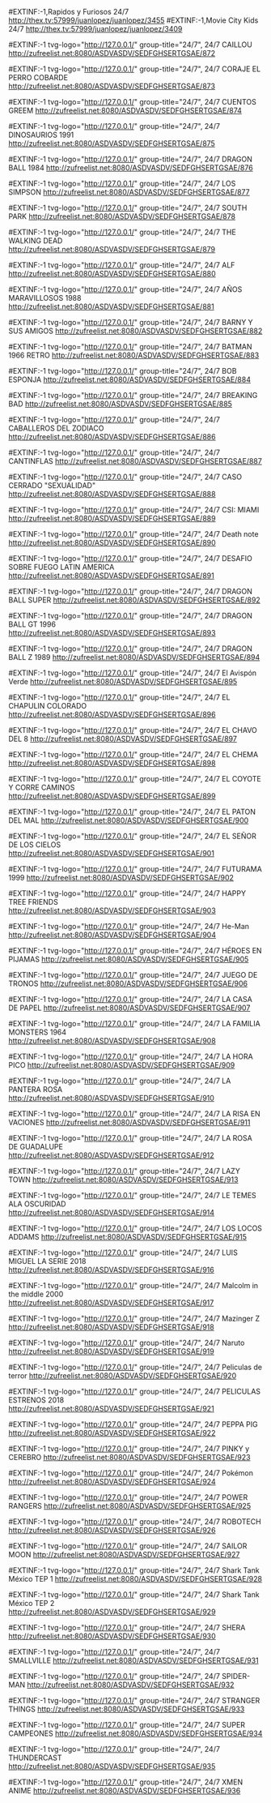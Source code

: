 
#EXTINF:-1,Rapidos y Furiosos 24/7
http://thex.tv:57999/juanlopez/juanlopez/3455
#EXTINF:-1,Movie City Kids 24/7
http://thex.tv:57999/juanlopez/juanlopez/3409



#EXTINF:-1 tvg-logo="http://127.0.0.1/" group-title="24/7", 24/7  CAILLOU
http://zufreelist.net:8080/ASDVASDV/SEDFGHSERTGSAE/872

#EXTINF:-1 tvg-logo="http://127.0.0.1/" group-title="24/7", 24/7  CORAJE EL PERRO COBARDE
http://zufreelist.net:8080/ASDVASDV/SEDFGHSERTGSAE/873

#EXTINF:-1 tvg-logo="http://127.0.0.1/" group-title="24/7", 24/7  CUENTOS GREEM
http://zufreelist.net:8080/ASDVASDV/SEDFGHSERTGSAE/874

#EXTINF:-1 tvg-logo="http://127.0.0.1/" group-title="24/7", 24/7  DINOSAURIOS 1991
http://zufreelist.net:8080/ASDVASDV/SEDFGHSERTGSAE/875

#EXTINF:-1 tvg-logo="http://127.0.0.1/" group-title="24/7", 24/7  DRAGON BALL 1984
http://zufreelist.net:8080/ASDVASDV/SEDFGHSERTGSAE/876

#EXTINF:-1 tvg-logo="http://127.0.0.1/" group-title="24/7", 24/7  LOS SIMPSON
http://zufreelist.net:8080/ASDVASDV/SEDFGHSERTGSAE/877

#EXTINF:-1 tvg-logo="http://127.0.0.1/" group-title="24/7", 24/7  SOUTH PARK
http://zufreelist.net:8080/ASDVASDV/SEDFGHSERTGSAE/878

#EXTINF:-1 tvg-logo="http://127.0.0.1/" group-title="24/7", 24/7  THE WALKING DEAD
http://zufreelist.net:8080/ASDVASDV/SEDFGHSERTGSAE/879

#EXTINF:-1 tvg-logo="http://127.0.0.1/" group-title="24/7", 24/7 ALF
http://zufreelist.net:8080/ASDVASDV/SEDFGHSERTGSAE/880

#EXTINF:-1 tvg-logo="http://127.0.0.1/" group-title="24/7", 24/7 AÑOS MARAVILLOSOS 1988
http://zufreelist.net:8080/ASDVASDV/SEDFGHSERTGSAE/881

#EXTINF:-1 tvg-logo="http://127.0.0.1/" group-title="24/7", 24/7 BARNY Y SUS AMIGOS
http://zufreelist.net:8080/ASDVASDV/SEDFGHSERTGSAE/882

#EXTINF:-1 tvg-logo="http://127.0.0.1/" group-title="24/7", 24/7 BATMAN 1966 RETRO
http://zufreelist.net:8080/ASDVASDV/SEDFGHSERTGSAE/883

#EXTINF:-1 tvg-logo="http://127.0.0.1/" group-title="24/7", 24/7 BOB ESPONJA
http://zufreelist.net:8080/ASDVASDV/SEDFGHSERTGSAE/884

#EXTINF:-1 tvg-logo="http://127.0.0.1/" group-title="24/7", 24/7 BREAKING  BAD
http://zufreelist.net:8080/ASDVASDV/SEDFGHSERTGSAE/885

#EXTINF:-1 tvg-logo="http://127.0.0.1/" group-title="24/7", 24/7 CABALLEROS DEL ZODIACO
http://zufreelist.net:8080/ASDVASDV/SEDFGHSERTGSAE/886

#EXTINF:-1 tvg-logo="http://127.0.0.1/" group-title="24/7", 24/7 CANTINFLAS
http://zufreelist.net:8080/ASDVASDV/SEDFGHSERTGSAE/887

#EXTINF:-1 tvg-logo="http://127.0.0.1/" group-title="24/7", 24/7 CASO CERRADO "SEXUALIDAD"
http://zufreelist.net:8080/ASDVASDV/SEDFGHSERTGSAE/888

#EXTINF:-1 tvg-logo="http://127.0.0.1/" group-title="24/7", 24/7 CSI: MIAMI
http://zufreelist.net:8080/ASDVASDV/SEDFGHSERTGSAE/889

#EXTINF:-1 tvg-logo="http://127.0.0.1/" group-title="24/7", 24/7 Death note
http://zufreelist.net:8080/ASDVASDV/SEDFGHSERTGSAE/890

#EXTINF:-1 tvg-logo="http://127.0.0.1/" group-title="24/7", 24/7 DESAFIO SOBRE FUEGO LATIN AMERICA
http://zufreelist.net:8080/ASDVASDV/SEDFGHSERTGSAE/891

#EXTINF:-1 tvg-logo="http://127.0.0.1/" group-title="24/7", 24/7 DRAGON  BALL SUPER
http://zufreelist.net:8080/ASDVASDV/SEDFGHSERTGSAE/892

#EXTINF:-1 tvg-logo="http://127.0.0.1/" group-title="24/7", 24/7 DRAGON BALL GT 1996
http://zufreelist.net:8080/ASDVASDV/SEDFGHSERTGSAE/893

#EXTINF:-1 tvg-logo="http://127.0.0.1/" group-title="24/7", 24/7 DRAGON BALL Z 1989
http://zufreelist.net:8080/ASDVASDV/SEDFGHSERTGSAE/894

#EXTINF:-1 tvg-logo="http://127.0.0.1/" group-title="24/7", 24/7 El Avispón Verde
http://zufreelist.net:8080/ASDVASDV/SEDFGHSERTGSAE/895

#EXTINF:-1 tvg-logo="http://127.0.0.1/" group-title="24/7", 24/7 EL CHAPULIN COLORADO
http://zufreelist.net:8080/ASDVASDV/SEDFGHSERTGSAE/896

#EXTINF:-1 tvg-logo="http://127.0.0.1/" group-title="24/7", 24/7 EL CHAVO DEL 8
http://zufreelist.net:8080/ASDVASDV/SEDFGHSERTGSAE/897

#EXTINF:-1 tvg-logo="http://127.0.0.1/" group-title="24/7", 24/7 EL CHEMA
http://zufreelist.net:8080/ASDVASDV/SEDFGHSERTGSAE/898

#EXTINF:-1 tvg-logo="http://127.0.0.1/" group-title="24/7", 24/7 EL COYOTE Y CORRE CAMINOS
http://zufreelist.net:8080/ASDVASDV/SEDFGHSERTGSAE/899

#EXTINF:-1 tvg-logo="http://127.0.0.1/" group-title="24/7", 24/7 EL PATON DEL MAL
http://zufreelist.net:8080/ASDVASDV/SEDFGHSERTGSAE/900

#EXTINF:-1 tvg-logo="http://127.0.0.1/" group-title="24/7", 24/7 EL SEÑOR DE LOS CIELOS
http://zufreelist.net:8080/ASDVASDV/SEDFGHSERTGSAE/901

#EXTINF:-1 tvg-logo="http://127.0.0.1/" group-title="24/7", 24/7 FUTURAMA 1999
http://zufreelist.net:8080/ASDVASDV/SEDFGHSERTGSAE/902

#EXTINF:-1 tvg-logo="http://127.0.0.1/" group-title="24/7", 24/7 HAPPY TREE FRIENDS
http://zufreelist.net:8080/ASDVASDV/SEDFGHSERTGSAE/903

#EXTINF:-1 tvg-logo="http://127.0.0.1/" group-title="24/7", 24/7 He-Man
http://zufreelist.net:8080/ASDVASDV/SEDFGHSERTGSAE/904

#EXTINF:-1 tvg-logo="http://127.0.0.1/" group-title="24/7", 24/7 HÉROES EN PIJAMAS
http://zufreelist.net:8080/ASDVASDV/SEDFGHSERTGSAE/905

#EXTINF:-1 tvg-logo="http://127.0.0.1/" group-title="24/7", 24/7 JUEGO DE TRONOS
http://zufreelist.net:8080/ASDVASDV/SEDFGHSERTGSAE/906

#EXTINF:-1 tvg-logo="http://127.0.0.1/" group-title="24/7", 24/7 LA CASA DE PAPEL
http://zufreelist.net:8080/ASDVASDV/SEDFGHSERTGSAE/907

#EXTINF:-1 tvg-logo="http://127.0.0.1/" group-title="24/7", 24/7 LA FAMILIA MONSTERS 1964
http://zufreelist.net:8080/ASDVASDV/SEDFGHSERTGSAE/908

#EXTINF:-1 tvg-logo="http://127.0.0.1/" group-title="24/7", 24/7 LA HORA PICO
http://zufreelist.net:8080/ASDVASDV/SEDFGHSERTGSAE/909

#EXTINF:-1 tvg-logo="http://127.0.0.1/" group-title="24/7", 24/7 LA PANTERA ROSA
http://zufreelist.net:8080/ASDVASDV/SEDFGHSERTGSAE/910

#EXTINF:-1 tvg-logo="http://127.0.0.1/" group-title="24/7", 24/7 LA RISA EN VACIONES
http://zufreelist.net:8080/ASDVASDV/SEDFGHSERTGSAE/911

#EXTINF:-1 tvg-logo="http://127.0.0.1/" group-title="24/7", 24/7 LA ROSA DE GUADALUPE
http://zufreelist.net:8080/ASDVASDV/SEDFGHSERTGSAE/912

#EXTINF:-1 tvg-logo="http://127.0.0.1/" group-title="24/7", 24/7 LAZY TOWN
http://zufreelist.net:8080/ASDVASDV/SEDFGHSERTGSAE/913

#EXTINF:-1 tvg-logo="http://127.0.0.1/" group-title="24/7", 24/7 LE TEMES ALA OSCURIDAD
http://zufreelist.net:8080/ASDVASDV/SEDFGHSERTGSAE/914

#EXTINF:-1 tvg-logo="http://127.0.0.1/" group-title="24/7", 24/7 LOS LOCOS ADDAMS
http://zufreelist.net:8080/ASDVASDV/SEDFGHSERTGSAE/915

#EXTINF:-1 tvg-logo="http://127.0.0.1/" group-title="24/7", 24/7 LUIS MIGUEL LA SERIE 2018
http://zufreelist.net:8080/ASDVASDV/SEDFGHSERTGSAE/916

#EXTINF:-1 tvg-logo="http://127.0.0.1/" group-title="24/7", 24/7 Malcolm in the middle 2000
http://zufreelist.net:8080/ASDVASDV/SEDFGHSERTGSAE/917

#EXTINF:-1 tvg-logo="http://127.0.0.1/" group-title="24/7", 24/7 Mazinger Z
http://zufreelist.net:8080/ASDVASDV/SEDFGHSERTGSAE/918

#EXTINF:-1 tvg-logo="http://127.0.0.1/" group-title="24/7", 24/7 Naruto
http://zufreelist.net:8080/ASDVASDV/SEDFGHSERTGSAE/919

#EXTINF:-1 tvg-logo="http://127.0.0.1/" group-title="24/7", 24/7 Peliculas de terror
http://zufreelist.net:8080/ASDVASDV/SEDFGHSERTGSAE/920

#EXTINF:-1 tvg-logo="http://127.0.0.1/" group-title="24/7", 24/7 PELICULAS ESTRENOS 2018
http://zufreelist.net:8080/ASDVASDV/SEDFGHSERTGSAE/921

#EXTINF:-1 tvg-logo="http://127.0.0.1/" group-title="24/7", 24/7 PEPPA PIG
http://zufreelist.net:8080/ASDVASDV/SEDFGHSERTGSAE/922

#EXTINF:-1 tvg-logo="http://127.0.0.1/" group-title="24/7", 24/7 PINKY y CEREBRO
http://zufreelist.net:8080/ASDVASDV/SEDFGHSERTGSAE/923

#EXTINF:-1 tvg-logo="http://127.0.0.1/" group-title="24/7", 24/7 Pokémon
http://zufreelist.net:8080/ASDVASDV/SEDFGHSERTGSAE/924

#EXTINF:-1 tvg-logo="http://127.0.0.1/" group-title="24/7", 24/7 POWER RANGERS
http://zufreelist.net:8080/ASDVASDV/SEDFGHSERTGSAE/925

#EXTINF:-1 tvg-logo="http://127.0.0.1/" group-title="24/7", 24/7 ROBOTECH
http://zufreelist.net:8080/ASDVASDV/SEDFGHSERTGSAE/926

#EXTINF:-1 tvg-logo="http://127.0.0.1/" group-title="24/7", 24/7 SAILOR MOON
http://zufreelist.net:8080/ASDVASDV/SEDFGHSERTGSAE/927

#EXTINF:-1 tvg-logo="http://127.0.0.1/" group-title="24/7", 24/7 Shark Tank México TEP 1
http://zufreelist.net:8080/ASDVASDV/SEDFGHSERTGSAE/928

#EXTINF:-1 tvg-logo="http://127.0.0.1/" group-title="24/7", 24/7 Shark Tank México TEP 2
http://zufreelist.net:8080/ASDVASDV/SEDFGHSERTGSAE/929

#EXTINF:-1 tvg-logo="http://127.0.0.1/" group-title="24/7", 24/7 SHERA
http://zufreelist.net:8080/ASDVASDV/SEDFGHSERTGSAE/930

#EXTINF:-1 tvg-logo="http://127.0.0.1/" group-title="24/7", 24/7 SMALLVILLE
http://zufreelist.net:8080/ASDVASDV/SEDFGHSERTGSAE/931

#EXTINF:-1 tvg-logo="http://127.0.0.1/" group-title="24/7", 24/7 SPIDER-MAN
http://zufreelist.net:8080/ASDVASDV/SEDFGHSERTGSAE/932

#EXTINF:-1 tvg-logo="http://127.0.0.1/" group-title="24/7", 24/7 STRANGER THINGS
http://zufreelist.net:8080/ASDVASDV/SEDFGHSERTGSAE/933

#EXTINF:-1 tvg-logo="http://127.0.0.1/" group-title="24/7", 24/7 SUPER CAMPEONES
http://zufreelist.net:8080/ASDVASDV/SEDFGHSERTGSAE/934

#EXTINF:-1 tvg-logo="http://127.0.0.1/" group-title="24/7", 24/7 THUNDERCAST
http://zufreelist.net:8080/ASDVASDV/SEDFGHSERTGSAE/935

#EXTINF:-1 tvg-logo="http://127.0.0.1/" group-title="24/7", 24/7 XMEN ANIME
http://zufreelist.net:8080/ASDVASDV/SEDFGHSERTGSAE/936




